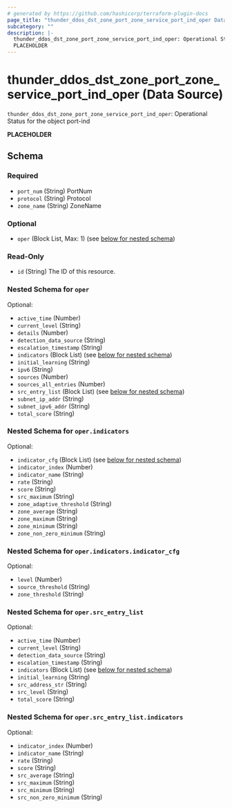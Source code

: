 ```yaml
---
# generated by https://github.com/hashicorp/terraform-plugin-docs
page_title: "thunder_ddos_dst_zone_port_zone_service_port_ind_oper Data Source - terraform-provider-thunder"
subcategory: ""
description: |-
  thunder_ddos_dst_zone_port_zone_service_port_ind_oper: Operational Status for the object port-ind
  PLACEHOLDER
---
```


# thunder_ddos_dst_zone_port_zone_service_port_ind_oper (Data Source)

`thunder_ddos_dst_zone_port_zone_service_port_ind_oper`: Operational Status for the object port-ind

__PLACEHOLDER__



<!-- schema generated by tfplugindocs -->
## Schema

### Required

- `port_num` (String) PortNum
- `protocol` (String) Protocol
- `zone_name` (String) ZoneName

### Optional

- `oper` (Block List, Max: 1) (see [below for nested schema](#nestedblock--oper))

### Read-Only

- `id` (String) The ID of this resource.

<a id="nestedblock--oper"></a>
### Nested Schema for `oper`

Optional:

- `active_time` (Number)
- `current_level` (String)
- `details` (Number)
- `detection_data_source` (String)
- `escalation_timestamp` (String)
- `indicators` (Block List) (see [below for nested schema](#nestedblock--oper--indicators))
- `initial_learning` (String)
- `ipv6` (String)
- `sources` (Number)
- `sources_all_entries` (Number)
- `src_entry_list` (Block List) (see [below for nested schema](#nestedblock--oper--src_entry_list))
- `subnet_ip_addr` (String)
- `subnet_ipv6_addr` (String)
- `total_score` (String)

<a id="nestedblock--oper--indicators"></a>
### Nested Schema for `oper.indicators`

Optional:

- `indicator_cfg` (Block List) (see [below for nested schema](#nestedblock--oper--indicators--indicator_cfg))
- `indicator_index` (Number)
- `indicator_name` (String)
- `rate` (String)
- `score` (String)
- `src_maximum` (String)
- `zone_adaptive_threshold` (String)
- `zone_average` (String)
- `zone_maximum` (String)
- `zone_minimum` (String)
- `zone_non_zero_minimum` (String)

<a id="nestedblock--oper--indicators--indicator_cfg"></a>
### Nested Schema for `oper.indicators.indicator_cfg`

Optional:

- `level` (Number)
- `source_threshold` (String)
- `zone_threshold` (String)



<a id="nestedblock--oper--src_entry_list"></a>
### Nested Schema for `oper.src_entry_list`

Optional:

- `active_time` (Number)
- `current_level` (String)
- `detection_data_source` (String)
- `escalation_timestamp` (String)
- `indicators` (Block List) (see [below for nested schema](#nestedblock--oper--src_entry_list--indicators))
- `initial_learning` (String)
- `src_address_str` (String)
- `src_level` (String)
- `total_score` (String)

<a id="nestedblock--oper--src_entry_list--indicators"></a>
### Nested Schema for `oper.src_entry_list.indicators`

Optional:

- `indicator_index` (Number)
- `indicator_name` (String)
- `rate` (String)
- `score` (String)
- `src_average` (String)
- `src_maximum` (String)
- `src_minimum` (String)
- `src_non_zero_minimum` (String)



